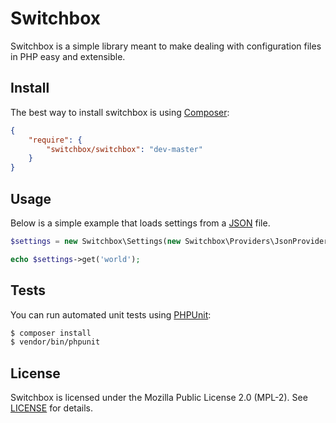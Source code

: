 # Switchbox
Switchbox is a simple library meant to make dealing with configuration files in PHP easy and extensible.

## Install
The best way to install switchbox is using [Composer](http://getcomposer.org):

```json
{
    "require": {
        "switchbox/switchbox": "dev-master"
    }
}
```

## Usage
Below is a simple example that loads settings from a [JSON](http://json.org) file.

```php
$settings = new Switchbox\Settings(new Switchbox\Providers\JsonProvider('settings.json'))->load();

echo $settings->get('world');
```

## Tests
You can run automated unit tests using [PHPUnit](http://phpunit.de):

```sh
$ composer install
$ vendor/bin/phpunit
```

## License
Switchbox is licensed under the Mozilla Public License 2.0 (MPL-2). See [LICENSE](LICENSE) for details.
